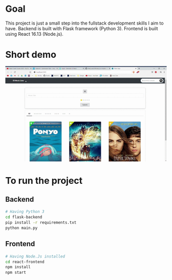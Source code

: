 # Goal

This project is just a small step into the fullstack development skills I aim to have.
Backend is built with Flask framework (Python 3).
Frontend is built using React 16.13 (Node.js).

# Short demo

![Demo gif](https://github.com/s-rigaud/flask_react/blob/master/demo.gif)

# To run the project

## Backend

```bash
# Having Python 3
cd flask-backend
pip install -r requirements.txt
python main.py
```

## Frontend

```bash
# Having Node.Js installed
cd react-frontend
npm install
npm start
```
